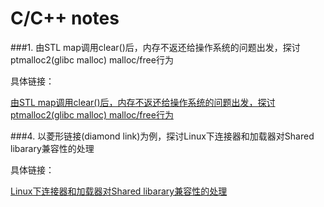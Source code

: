 # C/C++ notes

###1. 由STL map调用clear()后，内存不返还给操作系统的问题出发，探讨ptmalloc2(glibc malloc) malloc/free行为

具体链接：

[由STL map调用clear()后，内存不返还给操作系统的问题出发，探讨ptmalloc2(glibc malloc) malloc/free行为](./0001/)



###4. 以菱形链接(diamond link)为例，探讨Linux下连接器和加载器对Shared libarary兼容性的处理

具体链接：

[Linux下连接器和加载器对Shared libarary兼容性的处理](./0004/)
